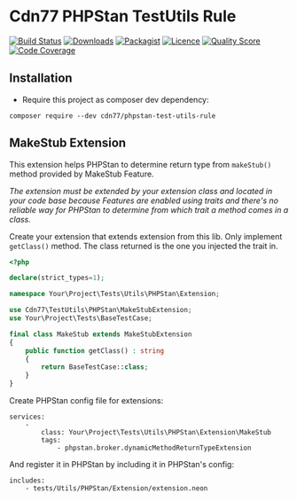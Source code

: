# Cdn77 PHPStan TestUtils Rule

[![Build Status](https://travis-ci.com/cdn77/PHPStanTestUtilsRule.svg?branch=master)](https://travis-ci.com/cdn77/PHPStanTestUtilsRule)
[![Downloads](https://poser.pugx.org/cdn77/phpstan-test-utils-rule/d/total.svg)](https://packagist.org/packages/cdn77/phpstan-test-utils-rule)
[![Packagist](https://poser.pugx.org/cdn77/phpstan-test-utils-rule/v/stable.svg)](https://packagist.org/packages/cdn77/phpstan-test-utils-rule)
[![Licence](https://poser.pugx.org/cdn77/phpstan-test-utils-rule/license.svg)](https://packagist.org/packages/cdn77/phpstan-test-utils-rule)
[![Quality Score](https://scrutinizer-ci.com/g/cdn77/PHPStanTestUtilsRule/badges/quality-score.png?b=master)](https://scrutinizer-ci.com/g/cdn77/PHPStanTestUtilsRule)
[![Code Coverage](https://scrutinizer-ci.com/g/cdn77/PHPStanTestUtilsRule/badges/coverage.png?b=master)](https://scrutinizer-ci.com/g/simPod/PHPStanTestUtilsRule)

## Installation

* Require this project as composer dev dependency:

```
composer require --dev cdn77/phpstan-test-utils-rule
```

## MakeStub Extension

This extension helps PHPStan to determine return type from `makeStub()` method provided by MakeStub Feature.

*The extension must be extended by your extension class and located in your code base because Features are enabled using traits and there's no reliable way for PHPStan to determine from which trait a method comes in a class.*

Create your extension that extends extension from this lib. Only implement `getClass()` method. The class returned is the one you injected the trait in. 

```php
<?php

declare(strict_types=1);

namespace Your\Project\Tests\Utils\PHPStan\Extension;

use Cdn77\TestUtils\PHPStan\MakeStubExtension;
use Your\Project\Tests\BaseTestCase;

final class MakeStub extends MakeStubExtension
{
    public function getClass() : string
    {
        return BaseTestCase::class;
    }
}
```

Create PHPStan config file for extensions:

```neon
services:
    -
        class: Your\Project\Tests\Utils\PHPStan\Extension\MakeStub
        tags:
            - phpstan.broker.dynamicMethodReturnTypeExtension
```

And register it in PHPStan by including it in PHPStan's config: 

```neon
includes:
    - tests/Utils/PHPStan/Extension/extension.neon
```
